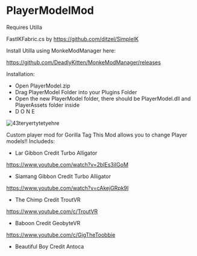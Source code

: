 # PlayerModelMod
Requires Utilla

FastIKFabric.cs by https://github.com/ditzel/SimpleIK

Install Utilla using MonkeModManager here:

https://github.com/DeadlyKitten/MonkeModManager/releases

Installation:

- Open PlayerModel.zip
- Drag PlayerModel Folder into your Plugins Folder
- Open the new PlayerModel folder, there should be PlayerModel.dll and PlayerAssets folder inside
- D O N E

![43teryertytetyehre](https://user-images.githubusercontent.com/65086429/172032297-e52cb4e3-c77b-4225-b3be-569fbfb03a2a.png)


Custom player mod for Gorilla Tag
This Mod allows you to change Player models!!
Includeds:
- Lar Gibbon Credit Turbo Alligator

https://www.youtube.com/watch?v=2blEs3iIGoM


- Siamang Gibbon Credit Turbo Alligator

https://www.youtube.com/watch?v=cAkejGRpk9I


- The Chimp Credit TroutVR

https://www.youtube.com/c/TroutVR


- Baboon Credit GeobyteVR

https://www.youtube.com/c/GigTheToobbie


- Beautiful Boy Credit Antoca

